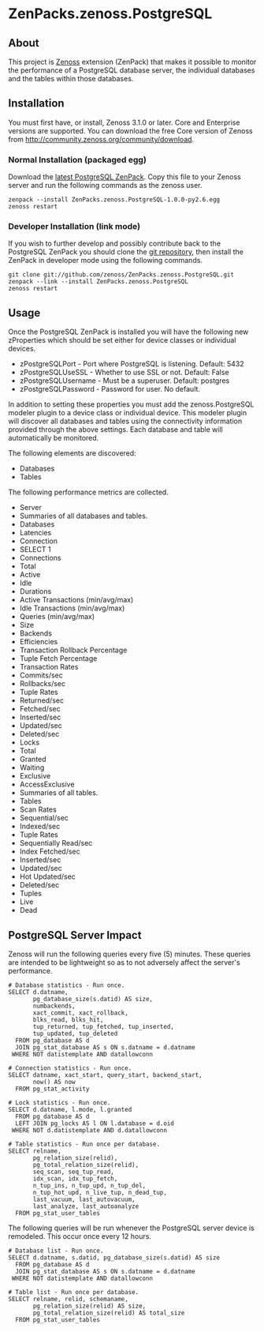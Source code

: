 # ZenPacks.zenoss.PostgreSQL

## About
This project is [Zenoss][] extension (ZenPack) that makes it possible to
monitor the performance of a PostgreSQL database server, the individual
databases and the tables within those databases.

## Installation
You must first have, or install, Zenoss 3.1.0 or later. Core and Enterprise
versions are supported. You can download the free Core version of Zenoss from
<http://community.zenoss.org/community/download>.

### Normal Installation (packaged egg)
Download the [latest PostgreSQL ZenPack][]. Copy this file to your Zenoss
server and run the following commands as the zenoss user.

    zenpack --install ZenPacks.zenoss.PostgreSQL-1.0.0-py2.6.egg
    zenoss restart

### Developer Installation (link mode)
If you wish to further develop and possibly contribute back to the PostgreSQL
ZenPack you should clone the [git repository][], then install the ZenPack in
developer mode using the following commands.

    git clone git://github.com/zenoss/ZenPacks.zenoss.PostgreSQL.git
    zenpack --link --install ZenPacks.zenoss.PostgreSQL
    zenoss restart

## Usage
Once the PostgreSQL ZenPack is installed you will have the following new
zProperties which should be set either for device classes or individual
devices.

 * zPostgreSQLPort - Port where PostgreSQL is listening. Default: 5432
 * zPostgreSQLUseSSL - Whether to use SSL or not. Default: False
 * zPostgreSQLUsername - Must be a superuser. Default: postgres
 * zPostgreSQLPassword - Password for user. No default.

In addition to setting these properties you must add the zenoss.PostgreSQL
modeler plugin to a device class or individual device. This modeler plugin
will discover all databases and tables using the connectivity information
provided through the above settings. Each database and table will
automatically be monitored.

The following elements are discovered:

 * Databases
  * Tables

The following performance metrics are collected.

 * Server
  * Summaries of all databases and tables.
 * Databases
  * Latencies
   * Connection
   * SELECT 1
  * Connections
   * Total
   * Active
   * Idle
  * Durations
   * Active Transactions (min/avg/max)
   * Idle Transactions (min/avg/max)
   * Queries (min/avg/max)
  * Size
  * Backends
  * Efficiencies
   * Transaction Rollback Percentage
   * Tuple Fetch Percentage
  * Transaction Rates
   * Commits/sec
   * Rollbacks/sec
  * Tuple Rates
   * Returned/sec
   * Fetched/sec
   * Inserted/sec
   * Updated/sec
   * Deleted/sec
  * Locks
   * Total
   * Granted
   * Waiting
   * Exclusive
   * AccessExclusive
  * Summaries of all tables.
 * Tables
  * Scan Rates
   * Sequential/sec
   * Indexed/sec
  * Tuple Rates
   * Sequentially Read/sec
   * Index Fetched/sec
   * Inserted/sec
   * Updated/sec
   * Hot Updated/sec
   * Deleted/sec
  * Tuples
   * Live
   * Dead

## PostgreSQL Server Impact
Zenoss will run the following queries every five (5) minutes. These queries
are intended to be lightweight so as to not adversely affect the server's
performance.

    # Database statistics - Run once.
    SELECT d.datname,
           pg_database_size(s.datid) AS size,
           numbackends,
           xact_commit, xact_rollback,
           blks_read, blks_hit,
           tup_returned, tup_fetched, tup_inserted,
           tup_updated, tup_deleted
      FROM pg_database AS d
      JOIN pg_stat_database AS s ON s.datname = d.datname
     WHERE NOT datistemplate AND datallowconn

    # Connection statistics - Run once.
    SELECT datname, xact_start, query_start, backend_start,
           now() AS now
      FROM pg_stat_activity

    # Lock statistics - Run once.
    SELECT d.datname, l.mode, l.granted
      FROM pg_database AS d
      LEFT JOIN pg_locks AS l ON l.database = d.oid
     WHERE NOT d.datistemplate AND d.datallowconn

    # Table statistics - Run once per database.
    SELECT relname,
           pg_relation_size(relid),
           pg_total_relation_size(relid),
           seq_scan, seq_tup_read,
           idx_scan, idx_tup_fetch,
           n_tup_ins, n_tup_upd, n_tup_del,
           n_tup_hot_upd, n_live_tup, n_dead_tup,
           last_vacuum, last_autovacuum,
           last_analyze, last_autoanalyze
      FROM pg_stat_user_tables

The following queries will be run whenever the PostgreSQL server device is
remodeled. This occur once every 12 hours.

    # Database list - Run once.
    SELECT d.datname, s.datid, pg_database_size(s.datid) AS size
      FROM pg_database AS d
      JOIN pg_stat_database AS s ON s.datname = d.datname
     WHERE NOT datistemplate AND datallowconn

    # Table list - Run once per database.
    SELECT relname, relid, schemaname,
           pg_relation_size(relid) AS size,
           pg_total_relation_size(relid) AS total_size
      FROM pg_stat_user_tables


[Zenoss]: <http://www.zenoss.com/>
[latest PostgreSQL ZenPack]: <https://github.com/downloads/zenoss/ZenPacks.zenoss.PostgreSQL/ZenPacks.zenoss.PostgreSQL-1.0.1-py2.6.egg>
[git repository]: <https://github.com/zenoss/ZenPacks.zenoss.PostgreSQL>
